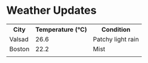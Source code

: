 # Weather Updates

<!-- WEATHER-UPDATE-START -->
<table><tr><th>City</th><th>Temperature (°C)</th><th>Condition</th></tr><tr><td>Valsad</td><td>26.6</td><td>Patchy light rain</td></tr><tr><td>Boston</td><td>22.2</td><td>Mist</td></tr><tr><td></td><td></td><td></td></tr></table>
<!-- WEATHER-UPDATE-END -->
